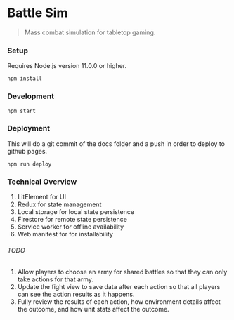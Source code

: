 # Battle Sim

> Mass combat simulation for tabletop gaming.

### Setup

Requires Node.js version 11.0.0 or higher.

`npm install`

### Development

`npm start`

### Deployment

This will do a git commit of the docs folder and a push in order to deploy to github pages.

```
npm run deploy
```

### Technical Overview

1. LitElement for UI
1. Redux for state management
1. Local storage for local state persistence
1. Firestore for remote state persistence
1. Service worker for offline availability
1. Web manifest for for installability

###### TODO

1. Allow players to choose an army for shared battles so that they can only take actions for that army.
1. Update the fight view to save data after each action so that all players can see the action results as it happens.
1. Fully review the results of each action, how environment details affect the outcome, and how unit stats affect the outcome.
